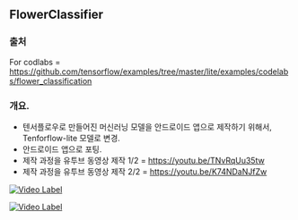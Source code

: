 ## FlowerClassifier

### 출처

For codlabs = https://github.com/tensorflow/examples/tree/master/lite/examples/codelabs/flower_classification


### 개요.

* 텐서플로우로 만들어진 머신러닝 모델을 안드로이드 앱으로 제작하기 위해서, Tenforflow-lite 모델로 변경.
* 안드로이드 앱으로 포팅.
* 제작 과정을 유투브 동영상 제작 1/2 = https://youtu.be/TNvRqUu35tw
* 제작 과정을 유투브 동영상 제작 2/2 = https://youtu.be/K74NDaNJfZw

[![Video Label](http://img.youtube.com/vi/TNvRqUu35tw/0.jpg)](https://youtu.be/TNvRqUu35twt=0s)

[![Video Label](http://img.youtube.com/vi/K74NDaNJfZw/0.jpg)](https://youtu.be/K74NDaNJfZw?t=0s)
